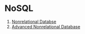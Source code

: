 # NoSQL

1. [Nonrelational Databse](NDB/_NonrelationalDatabase.md)
2. [Advanced Nonrelational Database](ANDB/_AdvancedNonrelationalDatabase.md)